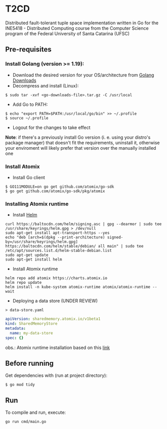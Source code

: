 # T2CD

Distributed fault-tolerant tuple space implementation written in Go for the INE5418 - Distributed Computing course from the Computer Science program of the Federal University of Santa Catarina (UFSC)

## Pre-requisites

### Install Golang (version >= 1.19):
- Download the desired version for your OS/architecture from [Golang Downloads](https://golang.org/dl/)
- Decompress and install (Linux):

```
$ sudo tar -xvf <go-downloads-file>.tar.gz -C /usr/local
```

- Add Go to PATH:

```
$ echo "export PATH=$PATH:/usr/local/go/bin" >> ~/.profile
$ source ~/.profile 
```

- Logout for the changes to take effect

**Note**: if there's a previously install Go version (i. e. using your distro's package manager) that doesn't fit the requirements, uninstall it, otherwise your enviroment will likely prefer that version over the manually installed one

### Install Atomix
- Install Go client
```
$ GO111MODULE=on go get github.com/atomix/go-sdk
$ go get github.com/atomix/go-sdk/pkg/atomix
```

### Installing Atomix runtime
- Install [Helm](https://helm.sh/docs/intro/install/)

```
curl https://baltocdn.com/helm/signing.asc | gpg --dearmor | sudo tee /usr/share/keyrings/helm.gpg > /dev/null
sudo apt-get install apt-transport-https --yes
echo "deb [arch=$(dpkg --print-architecture) signed-by=/usr/share/keyrings/helm.gpg] https://baltocdn.com/helm/stable/debian/ all main" | sudo tee /etc/apt/sources.list.d/helm-stable-debian.list
sudo apt-get update
sudo apt-get install helm
```

- Install Atomix runtime
```
helm repo add atomix https://charts.atomix.io
helm repo update
helm install -n kube-system atomix-runtime atomix/atomix-runtime --wait
```

- Deploying a data store (UNDER REVIEW)
```
> data-store.yaml
```
```yaml
apiVersion: sharedmemory.atomix.io/v1beta1
kind: SharedMemoryStore
metadata:
  name: my-data-store
spec: {}
```
obs.: Atomix runtime installation based on this [link](https://atomix.io/getting-started/#writing-an-application)

## Before running 

Get dependencies with (run at project directory):
```
$ go mod tidy
```

## Run
To compile and run, execute:
```
go run cmd/main.go
```

